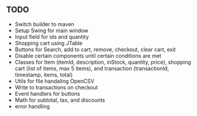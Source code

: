 ## TODO

- Switch builder to maven
- Setup Swing for main window
- Input field for ids and quantity
- Shopping cart using JTable
- Buttons for Search, add to cart, remove, checkout, clear cart, exit
- Disable certain components until certain conditions are met
- Classes for Item (itemId, description, inStock, quantity, price), shopping cart (list of items, max 5 items), and transaction (transactionId, timestamp, items, total)
- Utils for file handaling OpenCSV
- Write to transactions on checkout
- Event handlers for buttons
- Math for subtotal, tax, and discounts
- error handling
